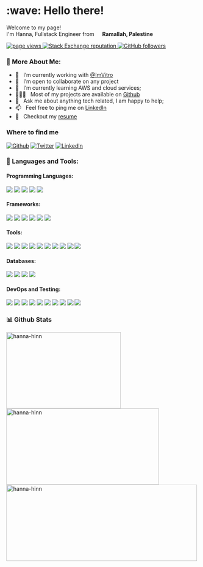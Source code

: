 <h1 align="left" id="macropower-title">:wave: Hello there!</h1>

<p>Welcome to my page! </br>I'm Hanna, Fullstack Engineer from <img src="https://cdn-icons-png.flaticon.com/512/197/197467.png" width="13"/> <b>Ramallah, Palestine</b></p>

<p align="left">
  <a href="https://github.com/Hanna-Hinn/Hanna-Hinn">
    <img src="https://komarev.com/ghpvc/?username=Hanna-Hinn" alt="page views" />
  </a>
  <a href="https://stackoverflow.com/users/24234609/hanna-hinn">
    <img alt="Stack Exchange reputation" src="https://img.shields.io/stackexchange/stackoverflow/r/24234609?color=orange&label=reputation&logo=stackoverflow">
  </a>
  <a href="https://github.com/Hanna-Hinn?tab=followers">
    <img alt="GitHub followers" src="https://img.shields.io/github/followers/Hanna-Hinn?style=flat&logo=github">
  </a>
</p>


### 🧐 More About Me:

- 🔭 &nbsp; I’m currently working with [@ImVitro](https://www.linkedin.com/company/imvitro/mycompany/)
- 🤝 &nbsp; I’m open to collaborate on any project
- 🌱 &nbsp; I’m currently learning AWS and cloud services; 
- 👨🏻‍💻 &nbsp; Most of my projects are available on [Github](https://github.com/rahul-jha98?tab=repositories)
- 💬 &nbsp; Ask me about anything tech related, I am happy to help;
- 📫 &nbsp; Feel free to ping me on [LinkedIn](https://www.linkedin.com/in/hanna-hinn/)
- 📝 &nbsp; Checkout my [resume](https://drive.google.com/file/d/14EN7_M_qCZgwPlsxYKNwZOTRPHGdZmP2/view?usp=sharing)


<h3>Where to find me</h3>
<p>
  <a href="https://github.com/Hanna-Hinn" target="_blank"><img alt="Github" src="https://img.shields.io/badge/GitHub-%2312100E.svg?&style=for-the-badge&logo=Github&logoColor=white" /></a>
  <a href="https://twitter.com/Hannahinn021" target="_blank"><img alt="Twitter" src="https://img.shields.io/badge/twitter-%231DA1F2.svg?&style=for-the-badge&logo=twitter&logoColor=white" /></a>
  <a href="https://www.linkedin.com/in/hanna-hinn" target="_blank"><img alt="LinkedIn" src="https://img.shields.io/badge/linkedin-%230077B5.svg?&style=for-the-badge&logo=linkedin&logoColor=white" /></a>
</p>


### 🔨 Languages and Tools:

#### Programming Languages:
<p>
  <img src="https://img.shields.io/badge/JavaScript-%23F7DF1E.svg?style=for-the-badge&logo=JavaScript&logoColor=black" />
  <img src="https://img.shields.io/badge/Python-%233776AB.svg?style=for-the-badge&logo=Python&logoColor=white" />
  <img src="https://img.shields.io/badge/SQL-%2300758F.svg?style=for-the-badge&logo=MySQL&logoColor=white" />
  <img src="https://img.shields.io/badge/TypeScript-%23007ACC.svg?style=for-the-badge&logo=TypeScript&logoColor=white" />
  <img src="https://img.shields.io/badge/Java-%23007396.svg?style=for-the-badge&logo=Java&logoColor=white" />
</p>

#### Frameworks:
<p>
  <img src="https://img.shields.io/badge/React-%2361DAFB.svg?style=for-the-badge&logo=React&logoColor=black" />
  <img src="https://img.shields.io/badge/Express.js-%23404d59.svg?style=for-the-badge&logo=Express&logoColor=white" />
  <img src="https://img.shields.io/badge/Spring%20Boot-%236DB33F.svg?style=for-the-badge&logo=Spring&logoColor=white" />
  <img src="https://img.shields.io/badge/Django-%23092E20.svg?style=for-the-badge&logo=Django&logoColor=white" />
  <img src="https://img.shields.io/badge/Flask-%23000000.svg?style=for-the-badge&logo=Flask&logoColor=white" />
  <img src="https://img.shields.io/badge/Next.js-%23000000.svg?style=for-the-badge&logo=Next.js&logoColor=white" />
</p>

#### Tools:
<p>
  <img src="https://img.shields.io/badge/AWS-%23232F3E.svg?style=for-the-badge&logo=Amazon-AWS&logoColor=white" />
  <img src="https://img.shields.io/badge/Firebase-%23FFCA28.svg?style=for-the-badge&logo=Firebase&logoColor=black" />
  <img src="https://img.shields.io/badge/React%20Redux-%23764ABC.svg?style=for-the-badge&logo=Redux&logoColor=white" />
  <img src="https://img.shields.io/badge/Node.js-%23339933.svg?style=for-the-badge&logo=Node.js&logoColor=white" />
  <img src="https://img.shields.io/badge/Passport.js-%234F7A5D.svg?style=for-the-badge&logo=Passport&logoColor=white" />
  <img src="https://img.shields.io/badge/Material%20UI-%230081CB.svg?style=for-the-badge&logo=Material-UI&logoColor=white" />
  <img src="https://img.shields.io/badge/Bootstrap-%237952B3.svg?style=for-the-badge&logo=Bootstrap&logoColor=white" />
  <img src="https://img.shields.io/badge/Figma-%23F24E1E.svg?style=for-the-badge&logo=Figma&logoColor=white" />
  <img src="https://img.shields.io/badge/Canva-%2300C4CC.svg?style=for-the-badge&logo=Canva&logoColor=white" />
  <img src="https://img.shields.io/badge/XAMPP-%23FB7A24.svg?style=for-the-badge&logo=XAMPP&logoColor=white" />
</p>

#### Databases:
<p>
  <img src="https://img.shields.io/badge/MySQL-%2300758F.svg?style=for-the-badge&logo=MySQL&logoColor=white" />
  <img src="https://img.shields.io/badge/PostgreSQL-%23336791.svg?style=for-the-badge&logo=PostgreSQL&logoColor=white" />
  <img src="https://img.shields.io/badge/MongoDB-%2347A248.svg?style=for-the-badge&logo=MongoDB&logoColor=white" />
  <img src="https://img.shields.io/badge/Microsoft%20SQL%20Server-%23CC2927.svg?style=for-the-badge&logo=Microsoft%20SQL%20Server&logoColor=white" />
</p>

#### DevOps and Testing:
<p>
  <img src="https://img.shields.io/badge/GitHub%20Actions-%232088FF.svg?style=for-the-badge&logo=GitHub-Actions&logoColor=white" />
  <img src="https://img.shields.io/badge/Postman-%23FF6C37.svg?style=for-the-badge&logo=Postman&logoColor=white" />
  <img src="https://img.shields.io/badge/Linux-%23FCC624.svg?style=for-the-badge&logo=Linux&logoColor=black" />
  <img src="https://img.shields.io/badge/GitHub-%23181717.svg?style=for-the-badge&logo=GitHub&logoColor=white" />
  <img src="https://img.shields.io/badge/Git-%23F05032.svg?style=for-the-badge&logo=Git&logoColor=white" />
  <img src="https://img.shields.io/badge/Selenium-%2343B02A.svg?style=for-the-badge&logo=Selenium&logoColor=white" />
  <img src="https://img.shields.io/badge/pytest-%230A9EDC.svg?style=for-the-badge&logo=pytest&logoColor=white" />
  <img src="https://img.shields.io/badge/moto-%23029E74.svg?style=for-the-badge&logo=Amazon-AWS&logoColor=white" />
  <img src="https://img.shields.io/badge/JUnit-%2325A162.svg?style=for-the-badge&logo=JUnit5&logoColor=white" />
  <img src="https://img.shields.io/badge/Mockito-%230B4D7C.svg?style=for-the-badge&logo=Mockito&logoColor=white" />
</p>



### 📊 Github Stats
<a href='https://github.com/Hanna-Hinn/github-stats-transparent'>
<img width="300px" height="200px" src="https://github-readme-stats.vercel.app/api/top-langs?username=hanna-hinn&show_icons=true&locale=en&layout=compact&theme=transparent" alt="hanna-hinn" />
<img width="400px" height="200px" src="https://github-readme-stats.vercel.app/api?username=hanna-hinn&show_icons=true&locale=en&layout=compact&theme=transparent" alt="hanna-hinn" />
<img align="left" width="500px" height="200px" src="https://github-readme-streak-stats.herokuapp.com/?user=hanna-hinn&show_icons=true&locale=en&layout=compact&theme=transparent" alt="hanna-hinn" />
</a>
